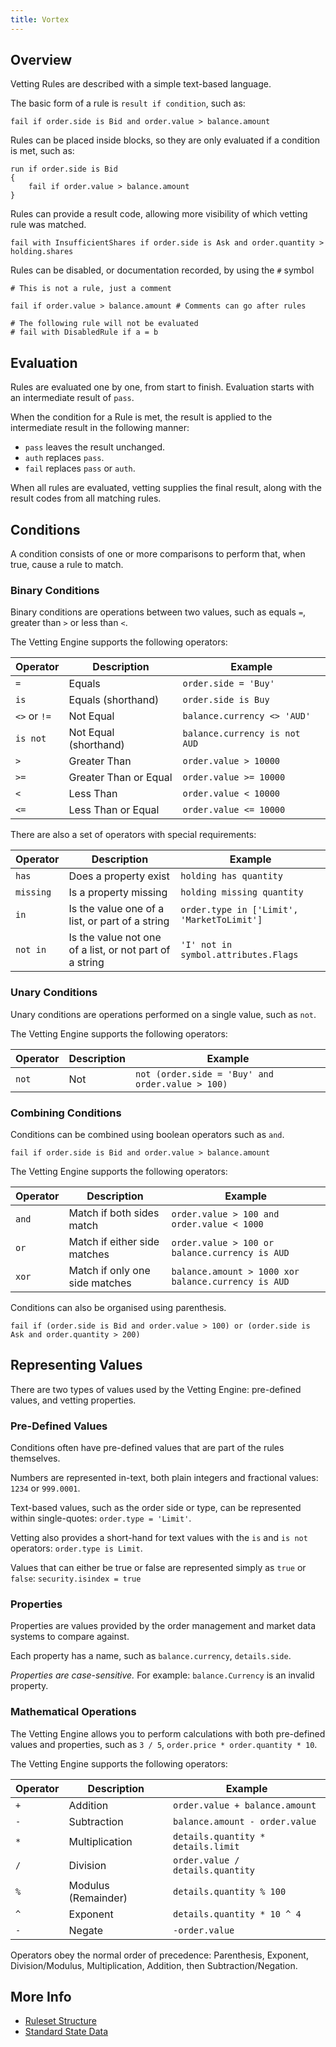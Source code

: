 ```yaml
---
title: Vortex
---
```


## Overview

Vetting Rules are described with a simple text-based language.

The basic form of a rule is `result if condition`, such as:

```
fail if order.side is Bid and order.value > balance.amount
```

Rules can be placed inside blocks, so they are only evaluated if a condition is met, such as:

```
run if order.side is Bid
{
	fail if order.value > balance.amount
}
```

Rules can provide a result code, allowing more visibility of which vetting rule was matched.

```
fail with InsufficientShares if order.side is Ask and order.quantity > holding.shares
```
Rules can be disabled, or documentation recorded, by using the `#` symbol

```
# This is not a rule, just a comment

fail if order.value > balance.amount # Comments can go after rules

# The following rule will not be evaluated
# fail with DisabledRule if a = b
```

## Evaluation
Rules are evaluated one by one, from start to finish. Evaluation starts with an intermediate result of `pass`.

When the condition for a Rule is met, the result is applied to the intermediate result in the following manner:

 - `pass` leaves the result unchanged.
 - `auth` replaces `pass`.
 - `fail` replaces `pass` or `auth`.

When all rules are evaluated, vetting supplies the final result, along with the result codes from all matching rules.

## Conditions
A condition consists of one or more comparisons to perform that, when true, cause a rule to match.

### Binary Conditions
Binary conditions are operations between two values, such as equals `=`, greater than `>` or less than `<`.

The Vetting Engine supports the following operators:

| Operator | Description | Example |
| -------- | ----------- | - |
| `=` | Equals | `order.side = 'Buy'` |
| `is` | Equals (shorthand) | `order.side is Buy` |
| `<>` or `!=` | Not Equal | `balance.currency <> 'AUD'` |
| `is not` | Not Equal (shorthand) | `balance.currency is not AUD` |
| `>` | Greater Than | `order.value > 10000` |
| `>=` | Greater Than or Equal | `order.value >= 10000` |
| `<` | Less Than | `order.value < 10000` |
| `<=` | Less Than or Equal | `order.value <= 10000` |

There are also a set of operators with special requirements:

| Operator | Description | Example |
| -------- | ----------- | - |
| `has` | Does a property exist | `holding has quantity` |
| `missing` | Is a property missing | `holding missing quantity` |
| `in` | Is the value one of a list, or part of a string | `order.type in ['Limit', 'MarketToLimit']` |
| `not in` | Is the value not one of a list, or not part of a string | `'I' not in symbol.attributes.Flags` |

### Unary Conditions
Unary conditions are operations performed on a single value, such as `not`.

The Vetting Engine supports the following operators:

| Operator | Description | Example |
| -------- | ----------- | - |
| `not` | Not | `not (order.side = 'Buy' and order.value > 100)` |

### Combining Conditions
Conditions can be combined using boolean operators such as `and`.

```
fail if order.side is Bid and order.value > balance.amount
```

The Vetting Engine supports the following operators:

| Operator | Description | Example |
| -------- | ----------- | - |
| `and` | Match if both sides match | `order.value > 100 and order.value < 1000` |
| `or` | Match if either side matches | `order.value > 100 or balance.currency is AUD` |
| `xor` | Match if only one side matches | `balance.amount > 1000 xor balance.currency is AUD` |

Conditions can also be organised using parenthesis.

```
fail if (order.side is Bid and order.value > 100) or (order.side is Ask and order.quantity > 200)
```


## Representing Values
There are two types of values used by the Vetting Engine: pre-defined values, and vetting properties.

### Pre-Defined Values
Conditions often have pre-defined values that are part of the rules themselves.

Numbers are represented in-text, both plain integers and fractional values: `1234` or `999.0001`.

Text-based values, such as the order side or type, can be represented within single-quotes: `order.type = 'Limit'`.

Vetting also provides a short-hand for text values with the `is` and `is not` operators: `order.type is Limit`.

Values that can either be true or false are represented simply as `true` or `false`: `security.isindex = true`

### Properties
Properties are values provided by the order management and market data systems to compare against.

Each property has a name, such as `balance.currency`, `details.side`.

*Properties are case-sensitive.* For example: `balance.Currency` is an invalid property.

### Mathematical Operations
The Vetting Engine allows you to perform calculations with both pre-defined values and properties, such as `3 / 5`, `order.price * order.quantity * 10`.

The Vetting Engine supports the following operators:

| Operator | Description | Example |
| -------- | ----------- | - |
| `+` | Addition | `order.value + balance.amount` |
| `-` | Subtraction | `balance.amount - order.value` |
| `*` | Multiplication | `details.quantity * details.limit` |
| `/` | Division | `order.value / details.quantity` |
| `%` | Modulus (Remainder) | `details.quantity % 100` |
| `^` | Exponent | `details.quantity * 10 ^ 4` |
| `-` | Negate | `-order.value` |

Operators obey the normal order of precedence: Parenthesis, Exponent, Division/Modulus, Multiplication, Addition, then Subtraction/Negation.

## More Info
 * [Ruleset Structure](./structure/)
 * [Standard State Data](./standard-state/)
